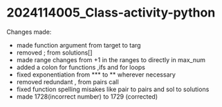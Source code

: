 # 2024114005_Class-activity-python

Changes made:
- made function argument from target to targ
- removed ; from solutions[]
- made range changes from +1 in the ranges to directly in max_num
- added a colon for functions ,ifs and for loops
- fixed exponentiation from *** to ** wherever necessary
- removed redundant , from pairs call
- fixed function spelling misakes like pair to pairs and sol to solutions
- made 1728(incorrect number) to 1729 (corrected)

